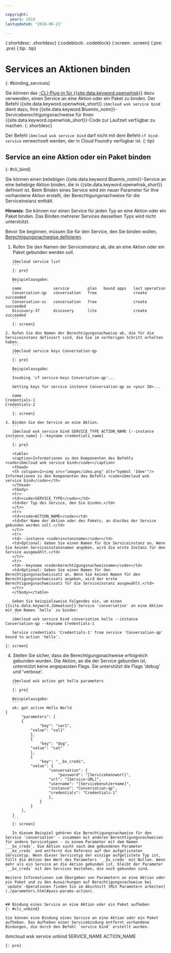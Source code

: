```yaml
---

copyright:
  years: 2018
lastupdated: "2018-06-21"

---
```


{:shortdesc: .shortdesc}
{:codeblock: .codeblock}
{:screen: .screen}
{:pre: .pre}
{:tip: .tip}

# Services an Aktionen binden
{: #binding_services}

Sie können das [-CLI-Plug-in für {{site.data.keyword.openwhisk}}](./bluemix_cli.html) dazu verwenden, einen Service an eine Aktion oder ein Paket zu binden. Der Befehl {{site.data.keyword.openwhisk_short}} `ibmcloud wsk service bind` dient dazu, Ihre {{site.data.keyword.Bluemix_notm}}-Serviceberechtigungsnachweise für Ihren {{site.data.keyword.openwhisk_short}}-Code zur Laufzeit verfügbar zu machen.
{: shortdesc}

Der Befehl `ibmcloud wsk service bind` darf nicht mit dem Befehl `cf bind-service` verwechselt werden, der in Cloud Foundry verfügbar ist.
{: tip}

## Service an eine Aktion oder ein Paket binden
{: #cli_bind}

Sie können einen beliebigen {{site.data.keyword.Bluemix_notm}}-Service an eine beliebige Aktion binden, die in {{site.data.keyword.openwhisk_short}} definiert ist. Beim Binden eines Service wird ein neuer Parameter für Ihre vorhandene Aktion erstellt, der Berechtigungsnachweise für die Serviceinstanz enthält.

**Hinweis**: Sie können nur einen Service für jeden Typ an eine Aktion oder ein Paket binden. Das Binden mehrerer Services desselben Typs wird nicht unterstützt.

Bevor Sie beginnen, müssen Sie für den Service, den Sie binden wollen, [Berechtigungsnachweise definieren](/docs/apps/reqnsi.html#accser_external).

1. Rufen Sie den Namen der Serviceinstanz ab, die an eine Aktion oder ein Paket gebunden werden soll.
 ```
    ibmcloud service list
    ```
    {: pre}

    Beispielausgabe:
    ```
    name              service        plan   bound apps   last operation
    Conversation-qp   conversation   free                create succeeded
    Conversation-uc   conversation   free                create succeeded
    Discovery-37      discovery      lite                create succeeded
    ```
    {: screen}

2. Rufen Sie den Namen der Berechtigungsnachweise ab, die für die Serviceinstanz definiert sind, die Sie im vorherigen Schritt erhalten haben.
    ```
    ibmcloud service keys Conversation-qp
    ```
    {: pre}

    Beispielausgabe:
    ```
    Invoking 'cf service-keys Conversation-qp'...

    Getting keys for service instance Conversation-qp as <your ID>...

    name
Credentials-1
Credentials-2
    ```
    {: screen}

3. Binden Sie den Service an eine Aktion.
    ```
    ibmcloud wsk service bind SERVICE_TYPE ACTION_NAME [--instance instance_name] [--keyname credentials_name]
    ```
    {: pre}

    <table>
    <caption>Informationen zu den Komponenten des Befehls <code>ibmcloud wsk service bind</code></caption>
    <thead>
    <th colspan=2><img src="images/idea.png" alt="Symbol 'Idee'"/> Informationen zu den Komponenten des Befehls <code>ibmcloud wsk service bind</code></th>
    </thead>
    <tbody>
    <tr>
    <td><code>SERVICE_TYPE</code></td>
    <td>Der Typ des Service, den Sie binden.</td>
    </tr>
    <tr>
    <td><code>ACTION_NAME</code></td>
    <td>Der Name der Aktion oder des Pakets, an die/das der Service gebunden werden soll.</td>
    </tr>
    <tr>
    <td>--instance <code>instanzname</code></td>
    <td>Optional: Geben Sie einen Namen für die Serviceinstanz an. Wenn Sie keinen Serviceinstanznamen angeben, wird die erste Instanz für den Service ausgewählt.</td>
    </tr>
    <tr>
    <td>--keyname <code>berechtigungsnachweisname</code></td>
    <td>Optional: Geben Sie einen Namen für den Berechtigungsnachweissatz an. Wenn Sie keinen Namen für den Berechtigungsnachweissatz angeben, wird der erste Berechtigungsnachweissatz für die Serviceinstanz ausgewählt.</td>
    </tr>
    </tbody></table>

    Geben Sie beispielsweise Folgendes ein, um einen {{site.data.keyword.ibmwatson}}-Service 'conversation' an eine Aktion mit dem Namen `hello` zu binden:
    ```
    ibmcloud wsk service bind conversation hello --instance Conversation-qp --keyname Credentials-1

    Service credentials 'Credentials-1' from service 'Conversation-qp' bound to action 'hello'.
```
    {: screen}

4. Stellen Sie sicher, dass die Berechtigungsnachweise erfolgreich gebunden wurden. Die Aktion, an die der Service gebunden ist, unterstützt keine angepassten Flags. Sie unterstützt die Flags 'debug' und 'verbose'.
 ```
    ibmcloud wsk action get hello parameters
    ```
    {: pre}

    Beispielausgabe:
    ```
    ok: got action Hello World
{
        "parameters": [
        {
                "key": "var1",
            "value": "val1"
            },
            {
                "key": "dog",
            "value": "cat"
            },
            {
                "key": "__bx_creds",
            "value": {
                    "conversation": {
                        "password": "[Servicekennwort]",
                    "url": "[Service-URL]",
                    "username": "[Servicebenutzername]",
                    "instance": "Conversation-qp",
                    "credentials": "Credentials-1"
                    },
                }
            }
        ],
    }
    ```
    {: screen}

    In diesem Beispiel gehören die Berechtigungsnachweise für den Service 'conversation' - zusammen mit anderen Berechtigungsnachweisen für andere Servicetypen - zu einem Parameter mit dem Namen `__bx_creds`. Die Aktion sucht nach dem gebundenen Parameter `__bx_creds` und entfernt die Referenz auf den aufgelisteten Servicetyp. Wenn dieser Servicetyp der einzige aufgelistete Typ ist, füllt die Aktion den Wert des Parameters `__bx_creds` mit Nullen. Wenn mehr als ein Service an die Aktion gebunden ist, bleibt der Parameter `__bx_creds` mit den Services bestehen, die noch gebunden sind.

Weitere Informationen zum Übergeben von Parametern an eine Aktion oder ein Paket und zu den Auswirkungen auf Berechtigungsnachweise bei `update`-Operationen finden Sie im Abschnitt [Mit Parametern arbeiten](./parameters.html#pass-params-action).


## Bindung eines Service an eine Aktion oder ein Paket aufheben
{: #cli_unbind}

Sie können eine Bindung eines Service an eine Aktion oder ein Paket aufheben. Das Aufheben einer Servicebindung entfernt vorhandene Bindungen, die durch den Befehl `service bind` erstellt wurden.

```
ibmcloud wsk service unbind SERVICE_NAME ACTION_NAME
```
{: pre}
